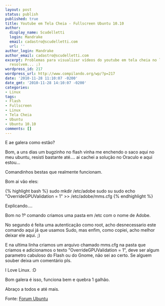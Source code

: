 ```yaml
---
layout: post
status: publish
published: true
title: Youtube em Tela Cheia - Fullscreen Ubuntu 10.10
author:
  display_name: Scudelletti
  login: Mandrake
  email: cadastro@scudelletti.com
  url: ''
author_login: Mandrake
author_email: cadastro@scudelletti.com
excerpt: Problemas para visualizar vídeos do youtube em tela cheia no linux? 3 Comandinhos
  resolvem... ;)
wordpress_id: 217
wordpress_url: http://www.compilando.org/wp/?p=217
date: '2010-11-28 11:10:07 -0200'
date_gmt: '2010-11-28 14:10:07 -0200'
categories:
- Linux
tags:
- Flash
- Fullscreen
- Linux
- Tela Cheia
- Ubuntu
- Ubuntu 10.10
comments: []
---
```

E ae galera como estão?

Bom, a uns dias um bugzinho no flash vinha me enchendo o saco aqui no meu ubuntu, resisti bastante até.... ai cachei a solução no Oraculo e aqui estou...

Comandinhos bestas que realmente funcionam.

Bom ai vão eles:

{% highlight bash %}
sudo mkdir /etc/adobe
sudo su
sudo echo "OverrideGPUValidation = 1" >> /etc/adobe/mms.cfg
{% endhighlight %}

Explicando....

Bom no 1º comando criamos uma pasta em /etc com o nome de Adobe.

No segundo é feita uma autenticação como root, acho desnecessario este comando aqui já que usamos Sudo, mas enfim, como copiei, acho melhor deixar ele aqui. ;)

E na ultima linha criamos um arquivo chamado mms.cfg na pasta que criamos e adicionamos o texto "OverrideGPUValidation = 1", deve ser algum parametro cabuloso do Flash ou do Gnome, não sei ao certo. Se alguem souber deixa um comentário pls.

I Love Linux. :D

Bom galera é isso, funciona bem e quebra 1 galhão.

Abraço a todos e até mais.

Fonte: [Forum Ubuntu](http://ubuntuforums.org/showthread.php?p=10072852)
